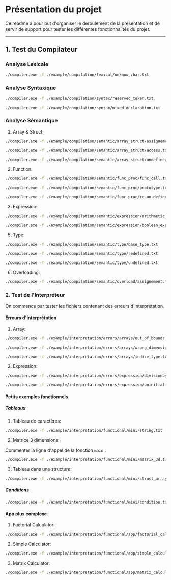 # Présentation du projet

Ce readme a pour but d'organiser le déroulement de la présentation et de servir de support pour tester les différentes fonctionnalités du projet.

---

## 1. Test du Compilateur

### Analyse Lexicale

```bash	
./compiler.exe -f ./example/compilation/lexical/unknow_char.txt
```
### Analyse Syntaxique

```bash	
./compiler.exe -f ./example/compilation/syntax/reserved_token.txt
```

```bash
./compiler.exe -f ./example/compilation/syntax/mixed_declaration.txt
```

### Analyse Sémantique

1. Array & Struct:

<!-- Assignement -->
```bash
./compiler.exe -f ./example/compilation/semantic/array_struct/assignement.txt
```

<!-- Access -->
```bash
./compiler.exe -f ./example/compilation/semantic/array_struct/access.txt
```

<!-- Undefined -->
```bash
./compiler.exe -f ./example/compilation/semantic/array_struct/undefined.txt
```

2. Function:

<!-- Call -->
```bash
./compiler.exe -f ./example/compilation/semantic/func_proc/func_call.txt
```

<!-- Prototype -->
```bash
./compiler.exe -f ./example/compilation/semantic/func_proc/prototype.txt
```

<!-- Definition -->
```bash
./compiler.exe -f ./example/compilation/semantic/func_proc/re-un-defined.txt
```


3. Expression:

<!-- Arithmetic -->
```bash
./compiler.exe -f ./example/compilation/semantic/expression/arithmetic_expression.txt
```

<!-- Boolean -->
```bash
./compiler.exe -f ./example/compilation/semantic/expression/boolean_expression.txt
```

5. Type:

<!-- Base Type -->
```bash
./compiler.exe -f ./example/compilation/semantic/type/base_type.txt 
```

<!-- Redefined Type -->
```bash
./compiler.exe -f ./example/compilation/semantic/type/redefined.txt 
```

<!-- Undefined Type -->
```bash
./compiler.exe -f ./example/compilation/semantic/type/undefined.txt
```

6. Overloading:

```bash
./compiler.exe -f ./example/compilation/semantic/overload/assignement.txt
```

### 2. Test de l'Interpréteur

On commence par tester les fichiers contenant des erreurs d'interprétation.

#### Erreurs d'interprétation

1. Array:

<!-- Out of bound index -->
```bash
./compiler.exe -f ./example/interpretation/errors/arrays/out_of_bounds.txt -o ./z_test.o && ./interpreter.exe -f ./z_test.o
```

<!-- Wrong indices -->
```bash
./compiler.exe -f ./example/interpretation/errors/arrays/wrong_dimension.txt -o ./z_test.o && ./interpreter.exe -f ./z_test.o
```

<!-- Wrong indice type -->
```bash
./compiler.exe -f ./example/interpretation/errors/arrays/indice_type.txt -o ./z_test.o && ./interpreter.exe -f ./z_test.o
```

2. Expression:

<!-- Division by 0 -->
```bash
./compiler.exe -f ./example/interpretation/errors/expression/divisionbyzero.txt -o ./z_test.o && ./interpreter.exe -f ./z_test.o
```

<!-- Null variable -->
```bash
./compiler.exe -f ./example/interpretation/errors/expression/uninitialized.txt -o ./z_test.o && ./interpreter.exe -f ./z_test.o
```

#### Petits exemples fonctionnels

##### Tableaux

1. Tableau de caractères:

```bash
./compiler.exe -f ./example/interpretation/functional/mini/string.txt -o ./z_test.o && ./interpreter.exe -sf ./z_test.o
```

2. Matrice 3 dimensions:

Commenter la ligne d'appel de la fonction `main` :
```bash
./compiler.exe -f ./example/interpretation/functional/mini/matrix_3d.txt -o ./z_test.o && ./interpreter.exe -sf ./z_test.o
```

3. Tableau dans une structure:

```bash
./compiler.exe -f ./example/interpretation/functional/mini/struct_array.txt -o ./z_test.o && ./interpreter.exe -sf ./z_test.o
```

##### Conditions 

```bash
./compiler.exe -f ./example/interpretation/functional/mini/condition.txt -o ./z_test.o && ./interpreter.exe -f ./z_test.o
```

#### App plus complexe

1. Factorial Calculator:

```bash
./compiler.exe -f ./example/interpretation/functional/app/factorial_calculator.txt -o ./z_test.o && ./interpreter.exe -f ./z_test.o
```

2. Simple Calculator:

```bash
./compiler.exe -f ./example/interpretation/functional/app/simple_calculator.txt -o ./z_test.o && ./interpreter.exe -f ./z_test.o
```

3. Matrix Calculator:

```bash
./compiler.exe -f ./example/interpretation/functional/app/matrix_calculator.txt -o ./z_test.o && ./interpreter.exe -f ./z_test.o
```